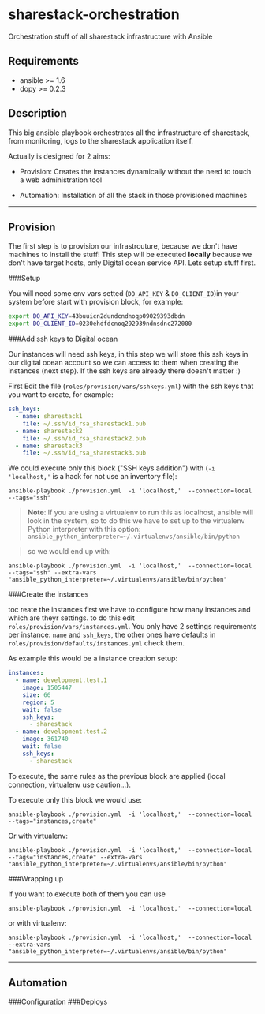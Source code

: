 sharestack-orchestration
========================

Orchestration stuff of all sharestack infrastructure with Ansible

Requirements
------------

* ansible >= 1.6
* dopy >= 0.2.3

Description
-----------

This big ansible playbook orchestrates all the infrastructure of sharestack,
from monitoring, logs to the sharestack application itself.

Actually is designed for 2 aims:

* Provision: Creates the instances dynamically without the need to
touch a web administration tool

* Automation: Installation of all the stack in those provisioned machines

---

Provision
-------------

The first step is to provision our infrastrcuture, because we don't have machines
to install the stuff! 
This step will be executed **locally** because we don't have target hosts, only 
Digital ocean service API. Lets setup stuff first.

###Setup

You will need some env vars setted (`DO_API_KEY` & `DO_CLIENT_ID`)in your
system before start with provision block, for example:

```bash
export DO_API_KEY=43buuicn2dundcndnoqp09029393dbdn
export DO_CLIENT_ID=0230ehdfdcnoq292939ndnsdnc272000
```

###Add ssh keys to Digital ocean

Our instances will need ssh keys, in this step we will store this ssh keys in
our digital ocean account so we can access to them when creating the instances
(next step). If the ssh keys are already there doesn't matter :)

First Edit the file (`roles/provision/vars/sshkeys.yml`) with the ssh keys that
you want to create, for example:

```yaml
ssh_keys:
  - name: sharestack1
    file: ~/.ssh/id_rsa_sharestack1.pub
  - name: sharestack2
    file: ~/.ssh/id_rsa_sharestack2.pub
  - name: sharestack3
    file: ~/.ssh/id_rsa_sharestack3.pub
```

We could execute only this block ("SSH keys addition") with
(`-i 'localhost,'` is a hack for not use an inventory file):

```
ansible-playbook ./provision.yml  -i 'localhost,'  --connection=local  --tags="ssh"
```

> **Note**: If you are using a virtualenv to run this as localhost, ansible will look
in the system, so to do this we have to set up to the virtualenv Python
interpreter with this option: `ansible_python_interpreter=~/.virtualenvs/ansible/bin/python`

> so we would end up with:

```
ansible-playbook ./provision.yml  -i 'localhost,'  --connection=local  --tags="ssh" --extra-vars "ansible_python_interpreter=~/.virtualenvs/ansible/bin/python"
```

###Create the instances

toc reate the instances first we have to configure how many instances and which
are theyr settings. to do this edit `roles/provision/vars/instances.yml`. You
only have 2 settings requirements per instance: `name` and `ssh_keys`, the other
ones have defaults in `roles/provision/defaults/instances.yml` check them.

As example this would be a instance creation setup:

```yaml
instances:
  - name: development.test.1
    image: 1505447
    size: 66
    region: 5
    wait: false
    ssh_keys:
      - sharestack
  - name: development.test.2
    image: 361740
    wait: false
    ssh_keys:
      - sharestack
```

To execute, the same rules as the previous block are applied (local connection,
virtualenv use caution...).

To execute only this block we would use:

```
ansible-playbook ./provision.yml  -i 'localhost,'  --connection=local  --tags="instances,create"
```

Or with virtualenv:

```
ansible-playbook ./provision.yml  -i 'localhost,'  --connection=local  --tags="instances,create" --extra-vars "ansible_python_interpreter=~/.virtualenvs/ansible/bin/python"
```

###Wrapping up

If you want to execute both of them you can use

```
ansible-playbook ./provision.yml  -i 'localhost,'  --connection=local
```

or with virtualenv:

```
ansible-playbook ./provision.yml  -i 'localhost,'  --connection=local --extra-vars "ansible_python_interpreter=~/.virtualenvs/ansible/bin/python"
```


---

Automation
----------

###Configuration
###Deploys


